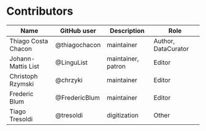 # Contributors

Name                | GitHub user   | Description | Role
---                 | ---           | --- | ---
Thiago Costa Chacon | @thiagochacon | maintainer | Author, DataCurator
Johann-Mattis List  | @LinguList    | maintainer, patron | Editor
Christoph Rzymski   | @chrzyki      | maintainer | Editor
Frederic Blum   | @FredericBlum      | maintainer | Editor
Tiago Tresoldi      | @tresoldi     | digitization | Other
